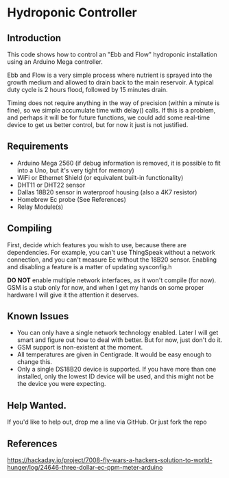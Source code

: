 # Hydroponic Controller

## Introduction
This code shows how to control an "Ebb and Flow" hydroponic installation using an Arduino Mega controller.

Ebb and Flow is a very simple process where nutrient is sprayed into the growth medium and allowed to drain back to the main reservoir.  A typical duty cycle is 2 hours flood, followed by 15 minutes drain.

Timing does not require anything in the way of precision (within a minute is fine), so we simple accumulate time with delay() calls.  If this is a problem, and perhaps it will be for future functions, we could add some real-time device to get us better control, but for now it just is not justified.

## Requirements
+ Arduino Mega 2560 (if debug information is removed, it is possible to fit into a Uno, but it's very tight for memory)
+ WiFi or Ethernet Shield (or equivalent built-in functionality)
+ DHT11 or DHT22 sensor
+ Dallas 18B20 sensor in waterproof housing (also a 4K7 resistor)
+ Homebrew Ec probe (See References)
+ Relay Module(s)

## Compiling
First, decide which features you wish to use, because there are dependencies.  For example, you can't use ThingSpeak without a network connection, and you can't measure Ec without the 18B20 sensor.  Enabling and disabling a feature is a matter of updating sysconfig.h

**DO NOT** enable multiple network interfaces, as it won't compile (for now).  GSM is a stub only for now, and when I get my hands on some proper hardware I will give it the attention it deserves.

## Known Issues
+ You can only have a single network technology enabled.  Later I will get smart and figure out how to deal with better.  But for now, just don't do it.
+ GSM support is non-existent at the moment.
+ All temperatures are given in Centigrade.  It would be easy enough to change this.
+ Only a single DS18B20 device is supported.  If you have more than one installed, only the lowest ID device will be used, and this might not be the device you were expecting.

## Help Wanted.
If you'd like to help out, drop me a line via GitHub.  Or just fork the repo

## References
https://hackaday.io/project/7008-fly-wars-a-hackers-solution-to-world-hunger/log/24646-three-dollar-ec-ppm-meter-arduino

